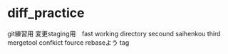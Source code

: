 # diff_practice
git練習用
変更staging用　fast
working directory secound
saihenkou third
mergetool confkict fource
rebaseよう
tag
